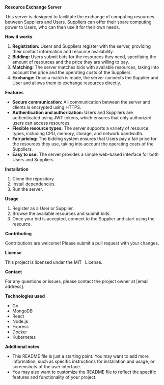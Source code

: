 **Resource Exchange Server**

This server is designed to facilitate the exchange of computing resources between Suppliers and Users. Suppliers can offer their spare computing power to Users, who can then use it for their own needs.

**How it works**

1. **Registration:** Users and Suppliers register with the server, providing their contact information and resource availability.
2. **Bidding:** Users submit bids for the resources they need, specifying the amount of resources and the price they are willing to pay.
3. **Matching:** The server matches bids with available resources, taking into account the price and the operating costs of the Suppliers.
4. **Exchange:** Once a match is made, the server connects the Supplier and User and allows them to exchange resources directly.

**Features**

* **Secure communication:** All communication between the server and clients is encrypted using HTTPS.
* **Authentication and authorization:** Users and Suppliers are authenticated using JWT tokens, which ensures that only authorized users can access resources.
* **Flexible resource types:** The server supports a variety of resource types, including CPU, memory, storage, and network bandwidth.
* **Fair pricing:** The bidding system ensures that Users pay a fair price for the resources they use, taking into account the operating costs of the Suppliers.
* **Easy to use:** The server provides a simple web-based interface for both Users and Suppliers.

**Installation**

1. Clone the repository.
2. Install dependencies.
3. Run the server.

**Usage**

1. Register as a User or Supplier.
2. Browse the available resources and submit bids.
3. Once your bid is accepted, connect to the Supplier and start using the resource.

**Contributing**

Contributions are welcome! Please submit a pull request with your changes.

**License**

This project is licensed under the MIT   
 License.

**Contact**

For any questions or issues, please contact the project owner at [email address].

**Technologies used**

* Go
* MongoDB
* React
* Node.js
* Express
* Docker
* Kubernetes

**Additional notes**

* This README file is just a starting point. You may want to add more information, such as specific instructions for installation and usage, or screenshots of the user interface.
* You may also want to customize the README file to reflect the specific features and functionality of your project.
